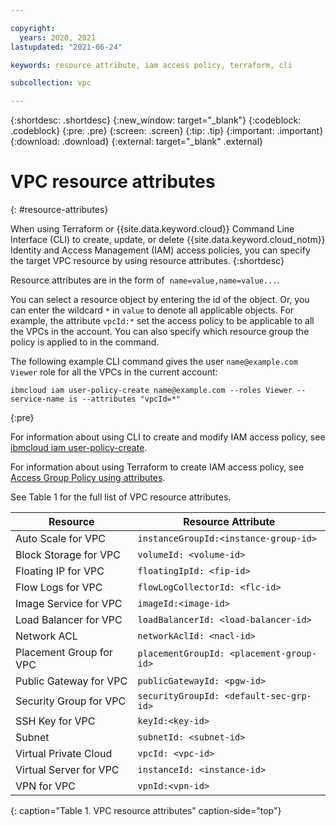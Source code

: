 ```yaml
---

copyright:
  years: 2020, 2021
lastupdated: "2021-06-24"

keywords: resource attribute, iam access policy, terraform, cli

subcollection: vpc

---
```


{:shortdesc: .shortdesc}
{:new_window: target="_blank"}
{:codeblock: .codeblock}
{:pre: .pre}
{:screen: .screen}
{:tip: .tip}
{:important: .important}
{:download: .download}
{:external: target="_blank" .external}


# VPC resource attributes
{: #resource-attributes}

When using Terraform or {{site.data.keyword.cloud}} Command Line Interface (CLI) to create, update, or delete {{site.data.keyword.cloud_notm}} Identity and Access Management (IAM) access policies, you can specify the target VPC resource by using resource attributes.
{:shortdesc}

Resource attributes are in the form of  `name=value,name=value...`.

You can select a resource object by entering the id of the object. Or, you can enter the wildcard `*` in `value` to denote all applicable objects. For example, the attribute `vpcId:*` set the access policy to be applicable to all the VPCs in the account. You can also specify which resource group the policy is applied to in the command.

The following example CLI command gives the user `name@example.com` `Viewer` role for all the VPCs in the current account:

```
ibmcloud iam user-policy-create name@example.com --roles Viewer --service-name is --attributes "vpcId=*"
```
{:pre} 

For information about using CLI to create and modify IAM access policy, see [ibmcloud iam user-policy-create](/docs/account?topic=cli-ibmcloud_commands_iam#ibmcloud_iam_user_policy_create).

For information about using Terraform to create IAM access policy, see [Access Group Policy using attributes](/docs/terraform?topic=terraform-iam-resources#access-group-policy-using-attributes).

See Table 1 for the full list of VPC resource attributes.

|   Resource     | Resource Attribute |
| ------- | ------ |
| Auto Scale for VPC | `instanceGroupId:<instance-group-id>` | 
| Block Storage for VPC | `volumeId: <volume-id>` |  
| Floating IP for VPC | `floatingIpId: <fip-id>` |
| Flow Logs for VPC | `flowLogCollectorId: <flc-id>` |
| Image Service for VPC | `imageId:<image-id>` |
| Load Balancer for VPC | `loadBalancerId: <load-balancer-id>` |
| Network ACL | `networkAclId: <nacl-id>` |
| Placement Group for VPC | `placementGroupId: <placement-group-id>` |
| Public Gateway for VPC | `publicGatewayId: <pgw-id>` |
| Security Group for VPC | `securityGroupId: <default-sec-grp-id>` |
| SSH Key for VPC | `keyId:<key-id>` |
| Subnet | `subnetId: <subnet-id>` |
| Virtual Private Cloud |  `vpcId: <vpc-id>`  |   
| Virtual Server for VPC | `instanceId: <instance-id>` |   
| VPN for VPC | `vpnId:<vpn-id>` |
{: caption="Table 1. VPC resource attributes" caption-side="top"}

<!--| Dedicated Host for VPC | `dedicatedHostId:<dedicated-host-id>` | -->
<!--| Virtual Private Endpoint for VPC | `endpointGatewayId:<endpoint-gateway-id>` |--> 
<!--Exclude "Snapshot snapshotId" and "Share shareId" as they are neither in production nor staging. Don't push those labeled with "staging" to production-->

